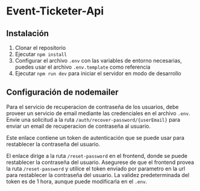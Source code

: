 # Event-Ticketer-Api


## Instalación

1. Clonar el repositorio
2. Ejecutar `npm install`
3. Configurar el archivo `.env` con las variables de entorno necesarias, puedes usar el archivo `.env.template` como referencia
4. Ejecutar `npm run dev` para iniciar el servidor en modo de desarrollo

## Configuración de nodemailer

Para el servicio de recuperacion de contraseña de los usuarios, debe proveer un servicio de email mediante las credenciales en el archivo `.env`.
Envíe una solicitud a la ruta `/auth/recover-password/{userEmail}` para enviar un email de recuperacion de contraseña al usuario.

Este enlace contiene un token de autenticación que se puede usar para restablecer la contraseña del usuario.

El enlace dirige a la ruta `/reset-password` en el frontend, donde se puede restablecer la contraseña del usuario.
Asegurese de que el frontend provea la ruta `/reset-password` y utilice el token enviado por parametro en la url para restablecer la 
contraseña del usuario. La validez predeterminada del token es de 1 hora, aunque puede modificarla en el `.env`.